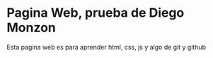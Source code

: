 # Pagina Web, prueba de Diego Monzon

Esta pagina web es para aprender html, css, js y algo de git y github
